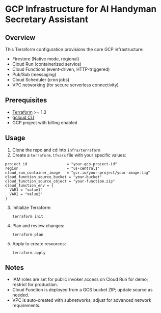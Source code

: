 # GCP Infrastructure for AI Handyman Secretary Assistant

## Overview
This Terraform configuration provisions the core GCP infrastructure:
- Firestore (Native mode, regional)
- Cloud Run (containerized service)
- Cloud Functions (event-driven, HTTP-triggered)
- Pub/Sub (messaging)
- Cloud Scheduler (cron jobs)
- VPC networking (for secure serverless connectivity)

## Prerequisites
- [Terraform](https://www.terraform.io/downloads.html) >= 1.3
- [gcloud CLI](https://cloud.google.com/sdk/docs/install)
- GCP project with billing enabled

## Usage
1. Clone the repo and cd into `infra/terraform`
2. Create a `terraform.tfvars` file with your specific values:

```
project_id                  = "your-gcp-project-id"
region                      = "us-central1"
cloud_run_container_image   = "gcr.io/your-project/your-image:tag"
cloud_function_source_bucket = "your-bucket"
cloud_function_source_object = "your-function.zip"
cloud_function_env = {
  VAR1 = "value1"
  VAR2 = "value2"
}
```

3. Initialize Terraform:
   ```
   terraform init
   ```
4. Plan and review changes:
   ```
   terraform plan
   ```
5. Apply to create resources:
   ```
   terraform apply
   ```

## Notes
- IAM roles are set for public invoker access on Cloud Run for demo; restrict for production.
- Cloud Function is deployed from a GCS bucket ZIP; update source as needed.
- VPC is auto-created with subnetworks; adjust for advanced network requirements.
